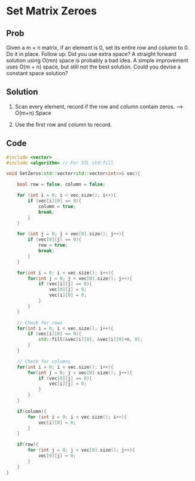 # Set Matrix Zeroes

## Prob

Given a m × n matrix, if an element is 0, set its entire row and column to 0. Do it in place. Follow up: Did you use extra space?
A straight forward solution using O(mn) space is probably a bad idea.
A simple improvement uses O(m + n) space, but still not the best solution.
Could you devise a constant space solution? 

## Solution
1. Scan every element, record if the row and column contain zeros. --> O(m+n) Space

2. Use the first row and column to record.


## Code

```cpp
#include <vector>
#include <algorithm> // For STL std:fill

void SetZeros(std::vector<std::vector<int>>& vec){

	bool row = false, column = false;

	for (int i = 0; i < vec.size(); i++){
		if (vec[i][0] == 0){
			column = true;
			break;
		}
	}

	for (int j = 0; j < vec[0].size(); j++){
		if (vec[0][j] == 0){
			row = true;
			break;
		}
	}

	for(int i = 0; i < vec.size(); i++){
		for(int j = 0; j < vec[0].size(); j++){
			if (vec[i][j] == 0){
				vec[0][j] = 0;
				vec[i][0] = 0;
			}
		}
	}

	// Check for rows
	for(int i = 0; i < vec.size(); i++){
		if (vec[i][0] == 0){
			std::fill(&vec[i][0], &vec[i][0]+n, 0);
		}
	}

	// Check for columns
	for(int i = 0; i < vec.size(); i++){
		for(int j = 0; j < vec[0].size(); j++){
			if (vec[0][j] == 0){
				vec[i][j] = 0;
			}
		}
	}

	if(column){
		for (int i = 0; i < vec.size(); i++){
			vec[i][0] = 0;
		}
	}

	if(row){
		for (int j = 0; j < vec[0].size(); j++){
			vec[0][j] = 0;
		}
	}
}

```
